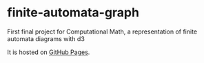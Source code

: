 # finite-automata-graph

First final project for Computational Math, a representation of finite automata diagrams with d3

It is hosted on [GitHub Pages](https://mariojim.github.io/finite-automata-graph/).
